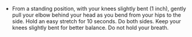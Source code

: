 - From a standing position, with your knees slightly bent (1 inch), gently pull your elbow behind your head as you bend from your hips to the side. Hold an easy stretch for 10 seconds. Do both sides. Keep your knees slightly bent for better balance. Do not hold your breath.
